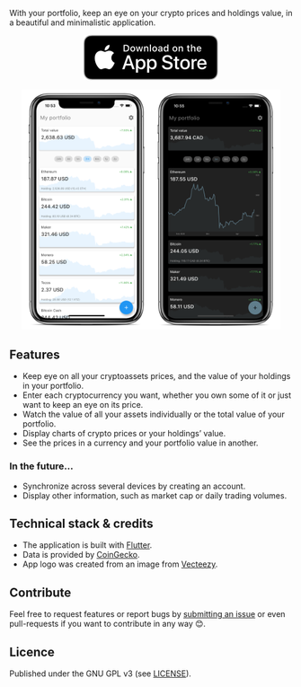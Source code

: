 With your portfolio, keep an eye on your crypto prices and holdings value, in a beautiful and minimalistic application.

<p align="center"><a href="https://apps.apple.com/ca/app/my-crypto-portfolio/id1508812091" rel="nofollow"><img src="store-material/download-app-store.svg" alt="Get it on the App Store"></a></p>

<p align="center"><img width="230" src="store-material/device-pictures/light.png" alt="Get it on the App Store"><img width="230" src="store-material/device-pictures/dark.png" alt="Get it on the App Store"></p>

## Features

- Keep eye on all your cryptoassets prices, and the value of your holdings in your portfolio.
- Enter each cryptocurrency you want, whether you own some of it or just want to keep an eye on its price.
- Watch the value of all your assets individually or the total value of your portfolio.
- Display charts of crypto prices or your holdings’ value.
- See the prices in a currency and your portfolio value in another.

### In the future…

- Synchronize across several devices by creating an account.
- Display other information, such as market cap or daily trading volumes.

## Technical stack & credits

- The application is built with [Flutter](https://flutter.dev/).
- Data is provided by [CoinGecko](https://www.coingecko.com/).
- App logo was created from an image from [Vecteezy](https://www.vecteezy.com/).

## Contribute

Feel free to request features or report bugs by [submitting an issue](https://gitlab.com/scastiel/portfolio-app/issues) or even pull-requests if you want to contribute in any way 😊.

## Licence

Published under the GNU GPL v3 (see [LICENSE](https://github.com/scastiel/portfolio-app/blob/master/LICENSE)).
